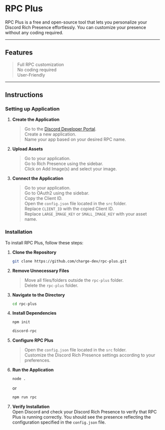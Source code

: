 # RPC Plus

RPC Plus is a free and open-source tool that lets you personalize your Discord Rich Presence effortlessly. You can customize your presence without any coding required.

---

## Features
> Full RPC customization<br>
> No coding required<br>
> User-Friendly

---

## Instructions

### Setting up Application

1. **Create the Application**
   > Go to the [Discord Developer Portal](https://discord.com/developers/applications).<br>
   > Create a new application.<br>
   > Name your app based on your desired RPC name.<br>
2. **Upload Assets**
   > Go to your application.<br>
   > Go to Rich Presence using the sidebar.<br>
   > Click on Add Image(s) and select your image.
3. **Connect the Application**
   > Go to your application.<br>
   > Go to OAuth2 using the sidebar.<br>
   > Copy the Client ID.<br>
   > Open the `config.json` file located in the `src` folder.<br>
   > Replace `CLIENT_ID` with the copied Client ID.<br>
   > Replace `LARGE_IMAGE_KEY` or `SMALL_IMAGE_KEY` with your asset name.

### Installation

To install RPC Plus, follow these steps:

1. **Clone the Repository**
   ```bash
   git clone https://github.com/charge-dev/rpc-plus.git
   ```
2. **Remove Unnecessary Files**
   > Move all files/folders outside the `rpc-plus` folder.<br>
   > Delete the `rpc-plus` folder.

3. **Navigate to the Directory**
   ```bash
   cd rpc-plus
   ```

4. **Install Dependencies**
   ```bash
   npm init
   ```
   ```bash
   discord-rpc
   ```

5. **Configure RPC Plus**
   > Open the `config.json` file located in the `src` folder.<br>
   > Customize the Discord Rich Presence settings according to your preferences.

6. **Run the Application**
   ```bash
   node .
   ```
   or
   ```bash
   npm run rpc
   ```

7. **Verify Installation**<br>
   Open Discord and check your Discord Rich Presence to verify that RPC Plus is running correctly. You should see the presence reflecting the configuration specified in the `config.json` file.
